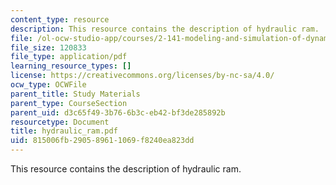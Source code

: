 ```yaml
---
content_type: resource
description: This resource contains the description of hydraulic ram.
file: /ol-ocw-studio-app/courses/2-141-modeling-and-simulation-of-dynamic-systems-fall-2006/815006fb290589611069f8240ea823dd_hydraulic_ram.pdf
file_size: 120833
file_type: application/pdf
learning_resource_types: []
license: https://creativecommons.org/licenses/by-nc-sa/4.0/
ocw_type: OCWFile
parent_title: Study Materials
parent_type: CourseSection
parent_uid: d3c65f49-3b76-6b3c-eb42-bf3de285892b
resourcetype: Document
title: hydraulic_ram.pdf
uid: 815006fb-2905-8961-1069-f8240ea823dd
---
```

This resource contains the description of hydraulic ram.